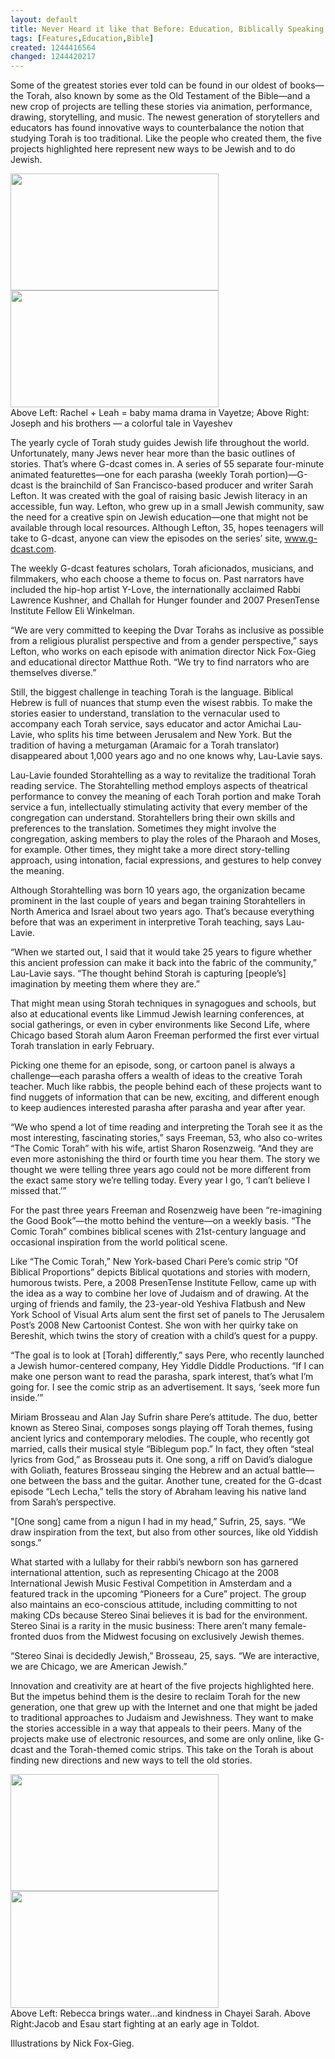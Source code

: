 ```yaml
---
layout: default
title: Never Heard it like that Before: Education, Biblically Speaking
tags: [Features,Education,Bible]
created: 1244416564
changed: 1244420217
---
```

<p>Some of the greatest stories ever told can be found in our oldest of books&mdash;the Torah, also known by some as the Old Testament of the Bible&mdash;and a new crop of projects are telling these stories via animation, performance, drawing, storytelling, and music. The newest generation of storytellers and educators has found innovative ways to counterbalance the notion that studying Torah is too traditional. Like the people who created them, the five projects highlighted here represent new ways to be Jewish and to do Jewish.</p>
<p><img height="187" alt="" width="333" src="/files/imagecache/thumb-100/profile_images/Issue%208%20Biblical%20Edu.jpg" /><img height="187" alt="" width="333" src="/files/imagecache/thumb-100/profile_images/Issue%208%20Biblical%20Edu%202.jpg" /><br />
Above Left: Rachel + Leah = baby mama drama in Vayetze; Above Right: Joseph and his brothers &mdash; a colorful tale in Vayeshev</p>
<p>The yearly cycle of Torah study guides Jewish life throughout the world. Unfortunately, many Jews never hear more than the basic outlines of stories. That&rsquo;s where G-dcast comes in. A series of 55 separate four-minute animated featurettes&mdash;one for each parasha (weekly Torah portion)&mdash;G-dcast is the brainchild of San Francisco-based producer and writer Sarah Lefton. It was created with the goal of raising basic Jewish literacy in an accessible, fun way. Lefton, who grew up in a small Jewish community, saw the need for a creative spin on Jewish education&mdash;one that might not be available through local resources. Although Lefton, 35, hopes teenagers will take to G-dcast, anyone can view the episodes on the series&rsquo; site, <a href="http://www.g-dcast.com">www.g-dcast.com</a>.</p>
<p>The weekly G-dcast features scholars, Torah aficionados, musicians, and filmmakers, who each choose a theme to focus on. Past narrators have included the hip-hop artist Y-Love, the internationally acclaimed Rabbi Lawrence Kushner, and Challah for Hunger founder and 2007 PresenTense Institute Fellow Eli Winkelman.</p>
<p>&ldquo;We are very committed to keeping the Dvar Torahs as inclusive as possible from a religious pluralist perspective and from a gender perspective,&rdquo; says Lefton, who works on each episode with animation director Nick Fox-Gieg and educational director Matthue Roth. &ldquo;We try to find narrators who are themselves diverse.&rdquo;</p>
<p>Still, the biggest challenge in teaching Torah is the language. Biblical Hebrew is full of nuances that stump even the wisest rabbis. To make the stories easier to understand, translation to the vernacular used to accompany each Torah service, says educator and actor Amichai Lau-Lavie, who splits his time between Jerusalem and New York. But the tradition of having a meturgaman (Aramaic for a Torah translator) disappeared about 1,000 years ago and no one knows why, Lau-Lavie says.</p>
<p>Lau-Lavie founded Storahtelling as a way to revitalize the traditional Torah reading service. The Storahtelling method employs aspects of theatrical performance to convey the meaning of each Torah portion and make Torah service a fun, intellectually stimulating activity that every member of the congregation can understand. Storahtellers bring their own skills and preferences to the translation. Sometimes they might involve the congregation, asking members to play the roles of the Pharaoh and Moses, for example. Other times, they might take a more direct story-telling approach, using intonation, facial expressions, and gestures to help convey the meaning.</p>
<p>Although Storahtelling was born 10 years ago, the organization became prominent in the last couple of years and began training Storahtellers in North America and Israel about two years ago. That&rsquo;s because everything before that was an experiment in interpretive Torah teaching, says Lau-Lavie.</p>
<p>&ldquo;When we started out, I said that it would take 25 years to figure whether this ancient profession can make it back into the fabric of the community,&rdquo; Lau-Lavie says. &ldquo;The thought behind Storah is capturing [people&rsquo;s] imagination by meeting them where they are.&rdquo;</p>
<p>That might mean using Storah techniques in synagogues and schools, but also at educational events like Limmud Jewish learning conferences, at social gatherings, or even in cyber environments like Second Life, where Chicago based Storah alum Aaron Freeman performed the first ever virtual Torah translation in early February.</p>
<p>Picking one theme for an episode, song, or cartoon panel is always a challenge&mdash;each parasha offers a wealth of ideas to the creative Torah teacher. Much like rabbis, the people behind each of these projects want to find nuggets of information that can be new, exciting, and different enough to keep audiences interested parasha after parasha and year after year.</p>
<p>&ldquo;We who spend a lot of time reading and interpreting the Torah see it as the most interesting, fascinating stories,&rdquo; says Freeman, 53, who also co-writes &ldquo;The Comic Torah&rdquo; with his wife, artist Sharon Rosenzweig. &ldquo;And they are even more astonishing the third or fourth time you hear them. The story we thought we were telling three years ago could not be more different from the exact same story we&rsquo;re telling today. Every year I go, &lsquo;I can&rsquo;t believe I missed that.&rsquo;&rdquo;</p>
<p>For the past three years Freeman and Rosenzweig have been &ldquo;re-imagining the Good Book&rdquo;&mdash;the motto behind the venture&mdash;on a weekly basis. &ldquo;The Comic Torah&rdquo; combines biblical scenes with 21st-century language and occasional inspiration from the world political scene.</p>
<p>Like &ldquo;The Comic Torah,&rdquo; New York-based Chari Pere&rsquo;s comic strip &ldquo;Of Biblical Proportions&rdquo; depicts Biblical quotations and stories with modern, humorous twists. Pere, a 2008 PresenTense Institute Fellow, came up with the idea as a way to combine her love of Judaism and of drawing. At the urging of friends and family, the 23-year-old Yeshiva Flatbush and New York School of Visual Arts alum sent the first set of panels to The Jerusalem Post&rsquo;s 2008 New Cartoonist Contest. She won with her quirky take on Bereshit, which twins the story of creation with a child&rsquo;s quest for a puppy.</p>
<p>&ldquo;The goal is to look at [Torah] differently,&rdquo; says Pere, who recently launched a Jewish humor-centered company, Hey Yiddle Diddle Productions. &ldquo;If I can make one person want to read the parasha, spark interest, that&rsquo;s what I&rsquo;m going for. I see the comic strip as an advertisement. It says, &lsquo;seek more fun inside.&rsquo;&rdquo;</p>
<p>Miriam Brosseau and Alan Jay Sufrin share Pere&rsquo;s attitude. The duo, better known as Stereo Sinai, composes songs playing off Torah themes, fusing ancient lyrics and contemporary melodies. The couple, who recently got married, calls their musical style &ldquo;Biblegum pop.&rdquo; In fact, they often &ldquo;steal lyrics from God,&rdquo; as Brosseau puts it. One song, a riff on David&rsquo;s dialogue with Goliath, features Brosseau singing the Hebrew and an actual battle&mdash;one between the bass and the guitar. Another tune, created for the G-dcast episode &ldquo;Lech Lecha,&rdquo; tells the story of Abraham leaving his native land from Sarah&rsquo;s perspective.</p>
<p>&quot;[One song] came from a nigun I had in my head,&rdquo; Sufrin, 25, says. &ldquo;We draw inspiration from the text, but also from other sources, like old Yiddish songs.&rdquo;</p>
<p>What started with a lullaby for their rabbi&rsquo;s newborn son has garnered international attention, such as representing Chicago at the 2008 International Jewish Music Festival Competition in Amsterdam and a featured track in the upcoming &ldquo;Pioneers for a Cure&rdquo; project. The group also maintains an eco-conscious attitude, including committing to not making CDs because Stereo Sinai believes it is bad for the environment. Stereo Sinai is a rarity in the music business: There aren&rsquo;t many female-fronted duos from the Midwest focusing on exclusively Jewish themes.</p>
<p>&ldquo;Stereo Sinai is decidedly Jewish,&rdquo; Brosseau, 25, says. &ldquo;We are interactive, we are Chicago, we are American Jewish.&rdquo;</p>
<p>Innovation and creativity are at heart of the five projects highlighted here. But the impetus behind them is the desire to reclaim Torah for the new generation, one that grew up with the Internet and one that might be jaded to traditional approaches to Judaism and Jewishness. They want to make the stories accessible in a way that appeals to their peers. Many of the projects make use of electronic resources, and some are only online, like G-dcast and the Torah-themed comic strips. This take on the Torah is about finding new directions and new ways to tell the old stories.</p>
<p><img height="187" alt="" width="333" src="/files/imagecache/thumb-100/profile_images/Issue%208%20Biblical%20Edu%203.jpg" /><img height="187" alt="" width="333" src="/files/imagecache/thumb-100/profile_images/Issue%208%20Biblical%20Edu%204.jpg" /><br />
Above Left: Rebecca brings water...and kindness in Chayei Sarah. Above Right:Jacob and Esau start fighting at an early age in Toldot.</p>
<p>Illustrations by Nick Fox-Gieg.</p>